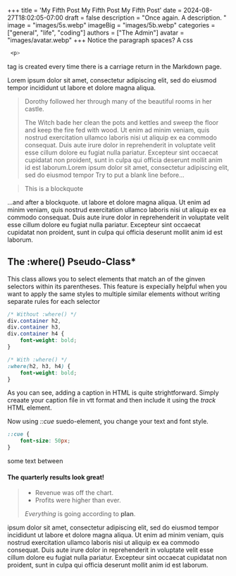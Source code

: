 +++
title = 'My Fifth Post My Fifth Post My Fifth Post'
date = 2024-08-27T18:02:05-07:00
draft = false
description = "Once again. A description. "
image = "images/5s.webp"
imageBig = "images/5b.webp"
categories = ["general", "life", "coding"]
authors = ["The Admin"]
avatar = "images/avatar.webp" 
+++
Notice the paragraph spaces?   A css
```css
 <p>
```
 tag is created every time there is a carriage return in the Markdown page.

Lorem ipsum dolor sit amet, consectetur adipiscing elit, sed do eiusmod tempor incididunt ut labore et dolore magna aliqua.
> Dorothy followed her through many of the beautiful rooms in her castle.
>
> The Witch bade her clean the pots and kettles and sweep the floor and keep the fire fed with wood.
Ut enim ad minim veniam, quis nostrud exercitation ullamco laboris nisi ut aliquip ex ea commodo consequat. Duis aute irure dolor in reprehenderit in voluptate velit esse cillum dolore eu fugiat nulla pariatur. Excepteur sint occaecat cupidatat non proident, sunt in culpa qui officia deserunt mollit anim id est laborum.Lorem ipsum dolor sit amet, consectetur adipiscing elit, sed do eiusmod tempor Try to put a blank line before...

> This is a blockquote

...and after a blockquote. ut labore et dolore magna aliqua. Ut enim ad minim veniam, quis nostrud exercitation ullamco laboris nisi ut aliquip ex ea commodo consequat. Duis aute irure dolor in reprehenderit in voluptate velit esse cillum dolore eu fugiat nulla pariatur. Excepteur sint occaecat cupidatat non proident, sunt in culpa qui officia deserunt mollit anim id est laborum.

## The :where() Pseudo-Class*

This class allows you to select elements that match an of the ginven selectors within its parentheses. This feature is expecially helpful when you want to apply the same styles to multiple similar elements without writing separate rules for each selector 
```css
/* Without :where() */
div.container h2,
div.container h3,
div.container h4 {
    font-weight: bold;
}

/* With :where() */
:where(h2, h3, h4) {
    font-weight: bold;
}
```

As you can see, adding a caption in HTML is quite strightforward.  Simply creaate your caption file in vtt format and then include it using the *track* HTML element.

Now using *::cue* suedo-element, you change your text and font style.

```css
::cue {
    font-size: 50px;
}
```
some text between 


#### The quarterly results look great!
>
> - Revenue was off the chart.
> - Profits were higher than ever.
>
>  *Everything* is going according to **plan**.

 ipsum dolor sit amet, consectetur adipiscing elit, sed do eiusmod tempor incididunt ut labore et dolore magna aliqua. Ut enim ad minim veniam, quis nostrud exercitation ullamco laboris nisi ut aliquip ex ea commodo consequat. Duis aute irure dolor in reprehenderit in voluptate velit esse cillum dolore eu fugiat nulla pariatur. Excepteur sint occaecat cupidatat non proident, sunt in culpa qui officia deserunt mollit anim id est laborum.

